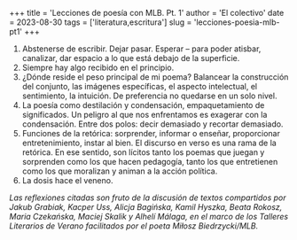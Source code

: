 +++
title = 'Lecciones de poesía con MLB. Pt. 1'
author = 'El colectivo'
date = 2023-08-30
tags = ['literatura,escritura']
slug = 'lecciones-poesia-mlb-pt1'
+++

1. Abstenerse de escribir.  Dejar pasar. Esperar – para poder atisbar, canalizar, dar espacio a lo que está debajo de la superficie. 
2. Siempre hay algo recibido en el principio.
3. ¿Dónde reside el peso principal de mi poema? Balancear la construcción del conjunto, las imágenes específicas, el aspecto intelectual, el sentimiento, la intuición. De preferencia no quedarse en un solo nivel.
4. La poesía como destilación y condensación, empaquetamiento de significados. Un peligro al que nos enfrentamos es exagerar con la condensación. Entre dos polos: decir demasiado y recortar demasiado.
5. Funciones de la retórica: sorprender, informar o enseñar, proporcionar entretenimiento, instar al bien. El discurso en verso es una rama de la retórica. En ese sentido, son lícitos tanto los poemas que juegan y sorprenden como los que hacen pedagogía, tanto los que entretienen como los que moralizan y animan a la acción política.
6. La dosis hace el veneno.

*Las reflexiones citadas son fruto de la discusión de textos compartidos por Jakub Grabiak, Kacper Uss, Alicja Bagińska, Kamil Hyszka, Beata Rokosz, Maria Czekańska, Maciej Skalik y Alhelí Málaga, en el marco de los Talleres Literarios de Verano facilitados por el poeta Miłosz Biedrzycki/MLB.*